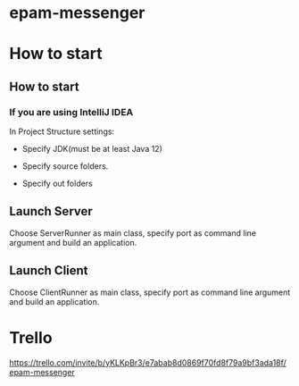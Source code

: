 # epam-messenger
# How to start
## How to start
### If you are using IntelliJ IDEA
In Project Structure settings:

- Specify JDK(must be at least Java 12)

- Specify source folders.

- Specify out folders
## Launch Server
Choose ServerRunner as main class, specify port as command line argument and build an application.
## Launch Client
Choose ClientRunner as main class, specify port as command line argument and build an application.
# Trello
https://trello.com/invite/b/yKLKpBr3/e7abab8d0869f70fd8f79a9bf3ada18f/epam-messenger
